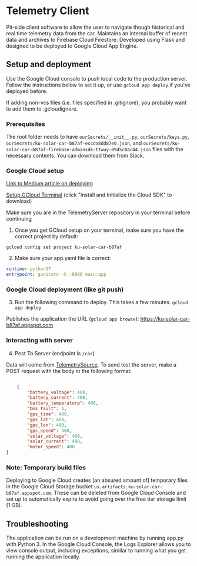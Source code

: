 # Telemetry Client
Pit-side client software to allow the user to navigate though historical and real time telemetry data from the car. Maintains an internal buffer of recent data and archives to Firebase Cloud Firestore. Developed using Flask and designed to be deployed to Google Cloud App Engine.

## Setup and deployment
Use the Google Cloud console to push local code to the production server. Follow the instructions below to set it up, or use `gcloud app deploy` if you've deployed before.

If adding non-vcs files (i.e. files specified in .gitignore), you probably want to add them to .gcloudignore.

### Prerequisites
The root folder needs to have `ourSecrets/__init__.py`, `ourSecrets/keys.py`, `ourSecrets/ku-solar-car-b87af-eccda8dd87e0.json`, and `ourSecrets/ku-solar-car-b87af-firebase-adminsdk-ttwuy-0945c0ac44.json`
files with the necessary contents. You can download them from Slack.

### Google Cloud setup
[Link to Medium article on deploying](https://medium.com/@dmahugh_70618/deploying-a-flask-app-to-google-app-engine-faa883b5ffab)

[Setup GCloud Terminal](https://cloud.google.com/appengine/docs/standard/python3/setting-up-environment) (click "Install and Initialize the Cloud SDK" to download)

Make sure you are in the TelemetryServer repository in your terminal before continuing

1. Once you get GCloud setup on your terminal, make sure you have the correct project by default:

`gcloud config set project ku-solar-car-b87af`

2. Make sure your app.yaml file is correct:

```YAML
runtime: python37
entrypoint: gunicorn -b :8080 main:app
```

### Google Cloud deployment (like git push)
3. Run the following command to deploy. This takes a few minutes.
`gcloud app deploy`

Publishes the application the URL (`gcloud app browse`): https://ku-solar-car-b87af.appspot.com

### Interacting with server
4. Post To Server (endpoint is `/car`)

Data will come from [TelemetrySource](https://github.com/KU-Solar-Car/TelemetrySource). To send test the server, make a POST request with the body in the following format:

```json

    {
        "battery_voltage": 400,
        "battery_current": 400,
        "battery_temperature": 400,
        "bms_fault": 1,
        "gps_time": 400,
        "gps_lat": 400,
        "gps_lon": 400,
        "gps_speed": 400,
        "solar_voltage": 400,
        "solar_current": 400,
        "motor_speed": 400
}

```

### Note: Temporary build files

Deploying to Google Cloud creates \[an absured amount of\] temporary files in the Google Cloud Storage bucket `us.artifacts.ku-solar-car-b87af.appspot.com`. These can be deleted from Google Cloud Console and set up to automatically expire to avoid going over the free tier storage limit (1 GB). 

## Troubleshooting

The application can be run on a development machine by running app.py with Python 3. In the Google Cloud Console, the Logs Explorer allows you to view console output, including exceptions, similar to running what you get running the application locally.
